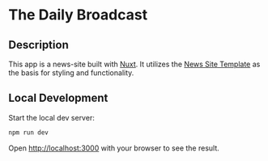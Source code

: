 # The Daily Broadcast

## Description
This app is a news-site built with [Nuxt](https://nuxt.com/). It utilizes the [News Site Template](https://github.com/flashdesignory/news-site-template) as the basis for styling and functionality.

## Local Development

Start the local dev server:

```bash
npm run dev
```

Open [http://localhost:3000](http://localhost:3000) with your browser to see the result.
